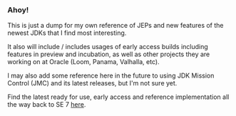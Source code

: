 ### Ahoy!

This is just a dump for my own reference of JEPs and new features of the newest JDKs that I find most interesting.

It also will include / includes usages of early access builds including features in preview and incubation, as well as other projects they are working on at Oracle (Loom, Panama, Valhalla, etc).

I may also add some reference here in the future to using JDK Mission Control (JMC) and its latest releases, but I'm not sure yet.

Find the latest ready for use, early access and reference implementation all the way back to SE 7 [here](jdk.java.net).
